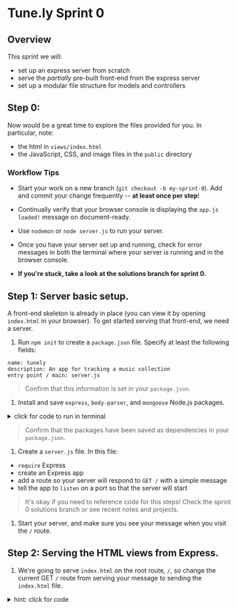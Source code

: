 # Tune.ly Sprint 0

## Overview

This sprint we will:
* set up an express server from scratch
* serve the _partially_ pre-built front-end from the express server
* set up a modular file structure for models and controllers



## Step 0:

Now would be a great time to explore the files provided for you.  In particular, note:
* the html in `views/index.html`
* the JavaScript, CSS, and image files in the `public` directory

### Workflow Tips


- Start your work on a new branch (`git checkout -b my-sprint-0`).  Add and commit your change frequently -- **at least once per step**!

- Continually verify that your browser console is displaying the `app.js loaded!` message on document-ready.

- Use `nodemon` or `node server.js` to run your server.

- Once you have your server set up and running, check for error messages in both the terminal where your server is running and in the browser console.


- **If you're stuck, take a look at the solutions branch for sprint 0.**


## Step 1: Server basic setup.

A front-end skeleton is already in place (you can view it by opening `index.html` in your browser).  To get started serving that front-end, we need a server.

1. Run `npm init` to create a `package.json` file. Specify at least the following fields:

  ```
  name: tunely
  description: An app for tracking a music collection
  entry point / main: server.js
  ```

  > Confirm that this information is set in your `package.json`.

1. Install and save `express`, `body-parser`, and `mongoose` Node.js packages.  

  <details><summary>click for code to run in terminal</summary>
  ```bash
  npm install --save express body-parser mongoose
  ```
  </details>

  > Confirm that the packages have been saved as dependencies in your `package.json`.

1. Create a `server.js` file.  In this file:
  - `require` Express
  - create an Express app
  - add a route so your server will respond to `GET /` with a simple message
  - tell the app to `listen` on a port so that the server will start

  > It's okay if you need to reference code for this steps! Check the sprint 0 solutions branch or see recent notes and projects.

1. Start your server, and make sure you see your message when you visit the `/` route.


## Step 2: Serving the HTML views from Express.

1. We're going to serve `index.html` on the root route, `/`, so change the current GET `/` route from serving your message to sending the `index.html` file.

  <details><summary>hint: click for code</summary>
  ```
  // inside the GET / route
  res.sendFile('views/index.html' , { root : __dirname});
  ```

  Curious about what this does? Try logging `__dirname` to your console.

  > If you restart your server now and visit 'localhost:3000' in the browser, you'll notice the site now shows the contents of the html file. From now on, **do not visit your site by opening `index.html` in the browser.** Visit it by making a request to the correct URL.

  > Your page should show missing JavaScript and CSS.  We will fix that by serving the contents of the `public` directory from the server as well.

## Step 3: Serve static files from Express.

1. Set up the express app to serve the `public` directory as a static file directory.

  ```js
    // server.js
    app.use(express.static('public'));
  ```

  > This serves the files and directories inside `public` "next to" `index.html`, so `index.html` will be able to access everything inside `public` as if `index.html` were in the `public` directory, too.

1. Reconnect the client-side JavaScript to your view by updating the `script` tag in `index.html`.  Get a sanity check log message from your `app.js` to appear in your browser dev tools console.

1. Reconnect the client-side CSS to your view by updating the `link` tag in `index.html`. Get the css styles in `styles.css` working again on the index page.

1. Reconnect the client-side images to your view by updating `index.html` and `styles.css`. You should see the images again once this is working.

1. If you still have errors when you visit  `localhost:3000`, try to diagnose them, check the solutions, or ask for help.


## Step 4: Setting up database file structure.

Time to prepare a file structure for pulling data from an API!

1. Create a  `models` directory, a `models/index.js` file, and a `models/album.js` file.

1. In `models/index.js`, require mongoose and connect to a database for the tunely app.

  <details><summary>click to see a code reminder</summary>
  ```js
  // models/index.js
  var mongoose = require("mongoose");
  mongoose.connect("mongodb://localhost/tunely");
  ```
  </details>

1. In `models/album.js`, require mongoose and, if you'd like, set up a shorthand `Schema` variable to stand in for `mongoose.Schema`.

1. Require the `models` directory in `server.js`.  We've usually been importing the models directory as a variable called `db`.  


## Step 5: Setting up a "controller" pattern to organize routes.

We're eventually going to add the API routes on the server, like:

```
GET /api/albums
```

To better organize this app, we're going to be using "controllers" to separate out logic for different _resources_ (different kinds of data we store).  That means that when you create a route like `/api/albums/:id`, you'll put the server code to handle that in a separate file, grouped with all the other handlers for routes dealing with the albums resource.  

You've already been using Node.js's modules to bring code for database models into the server (though that's not set up for this app, yet).  We'll also use the module pattern to make "controller" functions available in the server.  See also: [big explanation about controllers and the module pattern!](controllers_example.md).  

1. Create:
  - a `controllers` directory,
  - a `controllers/index.js` file,
  - a `controllers/apiController.js` file, and
  - a `controllers/albumsController.js` file.


1. Inside `controllers/apiController.js`, add the following code:

  ```js
  // controllers/apiController.js
  function index(req, res) {
    res.json({
      message: 'Welcome to tunely!',
      documentation_url: 'https://github.com/sf-wdi-labs/tunely',
      base_url: 'localhost:3000',
      endpoints: [
        {
          method: 'GET', path: '/api', description: 'Describes available endpoints'
        }
      ]
    });
  }
  ```

  > Look over the structure of this code. Given your experience with Express servers, how do you think this code will be used?

1. We need to get access to that code in the server file.  After creating your `index` function in `controllers/apiController.js`, export it as part of the module's exports:
  ```js
  // controllers/apiController.js
  module.exports = {
    index: index;
  }
  ```

1. Like with models, our controllers module has an `index.js` to collect the various controllers.  Inside `controllers/index.js`, require the code from `controllers/apiController.js` and then export it as part of an object:

  ```js
  // controllers/index.js
  module.exports = {
    api: require('./apiController')
  }
  ```


1. In `server.js`, add a line that `require`s the `controllers` directory.  Save the result in a variable called `controllers`.

  ```js
  //server.js
  var controllers = require('./controllers');
  ```

1. Also in `server.js`, create a new route for `GET /api`.  Based on the controller pattern we've built, this route's callback can be `controllers.api.index`.

  ```js
  // server.js
  app.get('/api', controllers.api.index);
  ```

  > Trace back through the series of requires and exports until you have this working and you understand why.

## Step 6: A controller skeleton for albums.

1. In `controllers/albumsController.js`, add a skeleton where you'll create and export the request handler callbacks for each albums API route. That is, add the following code:

  <details><summary>click to expand</summary>
  ```js
  // controllers/albumsController.js
  // GET /api/albums
  function index(req, res) {
    // send back all albums as JSON
  }

  // POST /api/albums
  function create(req, res) {
    // create an album based on request body and send it back as JSON
  }

  // GET /api/albums/:albumId
  function show(req, res) {
    // find one album by id and send it back as JSON
  }

  // DELETE /api/albums/:albumId
  function destroy(req, res) {
    // find one album by id, delete it, and send it back as JSON
  }

  // PUT or PATCH /api/albums/:albumId
  function update(req, res) {
    // find one album by id, update it based on request body,
    // and send it back as JSON
  }
  ```
  </details>

1. Also, after the function definitions, add each function to the `exports` object for this module:

  ```js
  // controllers/albumsController.js
  module.exports = {
    index: index,
    create: create,
    show: show,
    destroy: destroy,
    update: update
  };
  ```

1. Using `controllers/apiController.js` as an example, require the exported information from `controllers/albumsController.js` in `controllers/index.js`.

1. Also, add that information to the exports for `controllers/index.js` by creating a new `albums` key in the exports object that already has the `api` key.

## Continuity Step: Baby steps toward database.

1. We don't have the database set up yet, but we can start thinking about some data. Purely for continuity with later sprints, add the following starter album information at the top of  `controllers/albumsController.js`:

  <details><summary>click to expand</summary>
  ```js
  // controllers/albumsController.js
  var albums = [];
  albums.push({
                _id: 132,
                artistName: 'Nine Inch Nails',
                name: 'The Downward Spiral',
                releaseDate: '1994, March 8',
                genres: [ 'industrial', 'industrial metal' ]
              });
  albums.push({
                _id: 133,
                artistName: 'Metallica',
                name: 'Metallica',
                releaseDate: '1991, August 12',
                genres: [ 'heavy metal' ]
              });
  albums.push({
                _id: 134,
                artistName: 'The Prodigy',
                name: 'Music for the Jilted Generation',
                releaseDate: '1994, July 4',
                genres: [ 'electronica', 'breakbeat hardcore', 'rave', 'jungle' ]
              });
  albums.push({
                _id: 135,
                artistName: 'Johnny Cash',
                name: 'Unchained',
                releaseDate: '1996, November 5',
                genres: [ 'country', 'rock' ]
              });
  ```
  </details>

1. Also for continuity with later sprints, create a `seed.js` file in the base directory of your project. Add the following code to it:

  <details><summary>click to expand</summary>
  ```js
  //seed.js

  var db = require("./models");

  var albumsList =[
    // data here soon!
  ];

  db.Album.remove({}, function(err, albums){
    // code in here runs after all albums are removed
    db.Album.create(albumsList, function(err, albums){
      // code in here runs after all albums are created
      if (err) { return console.log('ERROR', err); }
      console.log("all albums:", albums);
      console.log("created", albums.length, "albums");
      process.exit();
    });
  });
  ```
  </details>


## Sprint 0 Conclusion

At this point, you have HTML, JavaScript, CSS and image files served from the Express server. You have a very modular back-end file structure set up. This will help build out an organized API in a step-by-step way over the coming sprints. You also have some extra code that you'll need to ensure continuity with future sprints.
